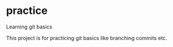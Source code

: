 # practice
Learning git basics

This project is for practicing git basics like branching commits etc.
